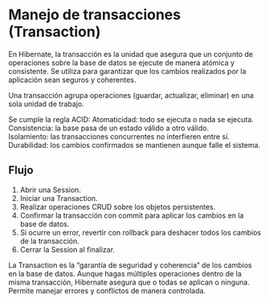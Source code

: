 # Manejo de transacciones (Transaction)

En Hibernate, la transacción es la unidad que asegura que un conjunto de operaciones sobre la base de datos se ejecute de manera atómica y consistente. Se utiliza para garantizar que los cambios realizados por la aplicación sean seguros y coherentes.

Una transacción agrupa operaciones (guardar, actualizar, eliminar) en una sola unidad de trabajo.

Se cumple la regla ACID:
  Atomaticidad: todo se ejecuta o nada se ejecuta.  
  Consistencia: la base pasa de un estado válido a otro válido.  
  Isolamiento: las transacciones concurrentes no interfieren entre sí.  
  Durabilidad: los cambios confirmados se mantienen aunque falle el sistema.

## Flujo

1. Abrir una Session.
2. Iniciar una Transaction.
3. Realizar operaciones CRUD sobre los objetos persistentes.
4. Confirmar la transacción con commit para aplicar los cambios en la base de datos.
5. Si ocurre un error, revertir con rollback para deshacer todos los cambios de la transacción.
6. Cerrar la Session al finalizar.

La Transaction es la “garantía de seguridad y coherencia” de los cambios en la base de datos. Aunque hagas múltiples operaciones dentro de la misma transacción, Hibernate asegura que o todas se aplican o ninguna. Permite manejar errores y conflictos de manera controlada.
